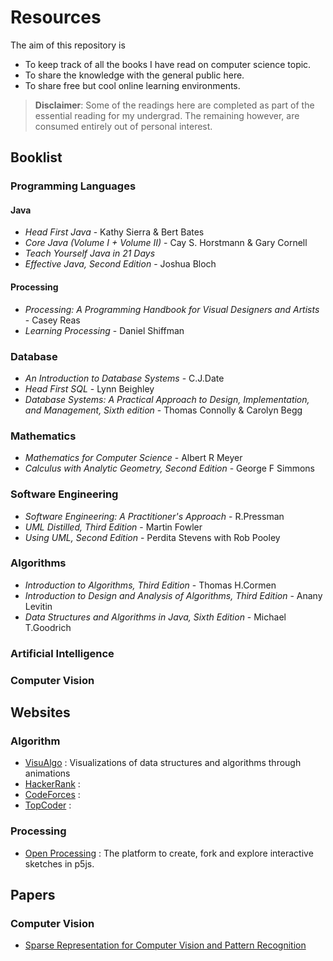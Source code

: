 # Resources
The aim of this repository is 
 - To keep track of all the books I have read on computer science topic.  
 - To share the knowledge with the general public here.
 - To share free but cool online learning environments.
 
 >**Disclaimer**: Some of the readings here are completed as part of the essential reading for my undergrad. The remaining however, are consumed entirely out of personal interest.
 
 ## Booklist
 
 ### Programming Languages
 #### Java
 - *Head First Java* - Kathy Sierra & Bert Bates
 - *Core Java (Volume I + Volume II)* - Cay S. Horstmann & Gary Cornell
 - *Teach Yourself Java in 21 Days*
 - *Effective Java, Second Edition* - Joshua Bloch
 
 #### Processing
 - *Processing: A Programming Handbook for Visual Designers and Artists* - Casey Reas
 - *Learning Processing* - Daniel Shiffman
 
 ### Database
 - *An Introduction to Database Systems* - C.J.Date
 - *Head First SQL* - Lynn Beighley
 - *Database Systems: A Practical Approach to Design, Implementation, and Management, Sixth edition* - Thomas Connolly & Carolyn Begg
 
 ### Mathematics
 - *Mathematics for Computer Science* - Albert R Meyer
 - *Calculus with Analytic Geometry, Second Edition* - George F Simmons
 
 ### Software Engineering
 - *Software Engineering: A Practitioner's Approach* - R.Pressman
 - *UML Distilled, Third Edition* - Martin Fowler
 - *Using UML, Second Edition* - Perdita Stevens with Rob Pooley
 
 ### Algorithms
 - *Introduction to Algorithms, Third Edition* - Thomas H.Cormen
 - *Introduction to Design and Analysis of Algorithms, Third Edition* - Anany Levitin
 - *Data Structures and Algorithms in Java, Sixth Edition* - Michael T.Goodrich
 
 ### Artificial Intelligence
 
 ### Computer Vision
 
 ## Websites
 ### Algorithm
 - [VisuAlgo](https://visualgo.net/en) : Visualizations of data structures and algorithms through animations
 - [HackerRank](https://www.hackerrank.com) : 
 - [CodeForces](http://codeforces.com) :
 - [TopCoder](https://www.topcoder.com) :
 
 ### Processing
 - [Open Processing](https://www.openprocessing.org/) : The platform to create, fork and explore interactive sketches in p5js.
 
## Papers
### Computer Vision
- [Sparse Representation for Computer Vision and Pattern Recognition](http://ieeexplore.ieee.org/document/5456194/)
